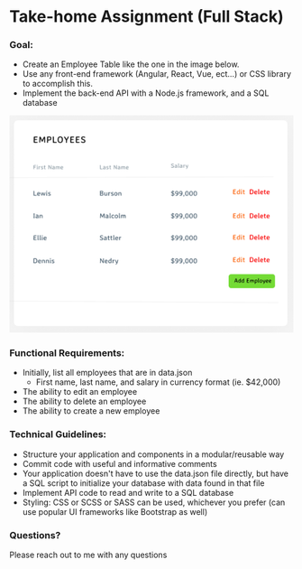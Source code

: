 # Take-home Assignment (Full Stack)

### Goal:

-   Create an Employee Table like the one in the image below.
-   Use any front-end framework (Angular, React, Vue, ect...) or CSS library to accomplish this.
-   Implement the back-end API with a Node.js framework, and a SQL database

![Example](example.png)

### Functional Requirements:

-   Initially, list all employees that are in data.json
    -   First name, last name, and salary in currency format (ie. $42,000)
-   The ability to edit an employee
-   The ability to delete an employee
-   The ability to create a new employee

### Technical Guidelines:

-   Structure your application and components in a modular/reusable way
-   Commit code with useful and informative comments
-   Your application doesn't have to use the data.json file directly, but have a SQL script to initialize your database with data found in that file
-   Implement API code to read and write to a SQL database
-   Styling: CSS or SCSS or SASS can be used, whichever you prefer (can use popular UI frameworks like Bootstrap as well)

### Questions?

Please reach out to me with any questions
